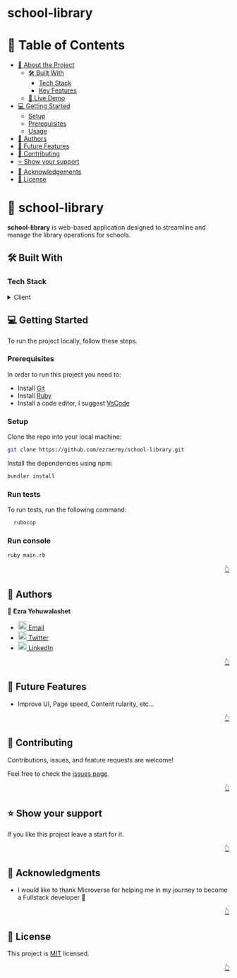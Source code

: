 # school-library<a name="readme-top"></a>

<!-- TABLE OF CONTENTS -->

# 📗 Table of Contents

- [📖 About the Project](#about-project)
  - [🛠 Built With](#built-with)
    - [Tech Stack](#tech-stack)
    - [Key Features](#key-features)
  - [🚀 Live Demo](#live-demo)
- [💻 Getting Started](#getting-started)
  - [Setup](#setup)
  - [Prerequisites](#prerequisites)
  - [Usage](#usage)
- [👥 Authors](#authors)
- [🔭 Future Features](#future-features)
- [🤝 Contributing](#contributing)
- [⭐️ Show your support](#support)
- [🙏 Acknowledgements](#acknowledgements)
- [📝 License](#license)

<!-- PROJECT DESCRIPTION -->

# 📖 school-library <a name="about-project"></a>

**school-library** is web-based application designed to streamline and manage the library operations for schools.

## 🛠 Built With <a name="built-with"></a>

### Tech Stack <a name="tech-stack"></a>

<details>
  <summary>Client</summary>
  <ul>
   <li>Ruby</li>
  </ul>
</details>

<!-- Getting Started -->

## 💻 Getting Started <a name="getting-started"></a>

To run the project locally, follow these steps.

### Prerequisites

In order to run this project you need to:

- Install [Git](https://git-scm.com/)
- Install [Ruby](https://www.ruby-lang.org/en/)
- Install a code editor, I suggest [VsCode](https://code.visualstudio.com/)

### Setup

Clone the repo into your local machine:

```bash
git clone https://github.com/ezraermy/school-library.git
```

Install the dependencies using npm:

```bash
bundler install
```

### Run tests

To run tests, run the following command:

```bash
  rubocop
```

### Run console
```bash
ruby main.rb
```

<p align="right"><a href="#readme-top">👆</a></p>

<!-- AUTHORS -->

## 👥 Authors <a name="authors"></a>

👤 **Ezra Yehuwalashet**

- [<img src="https://cdn-icons-png.flaticon.com/512/281/281769.png" width='20'/> Email](mailto:ezraermy@gmail.com)
- [<img src="https://upload.wikimedia.org/wikipedia/commons/6/6f/Logo_of_Twitter.svg" width='20'/> Twitter](https://twitter.com/ezraermy)
- [<img src="https://i.stack.imgur.com/gVE0j.png" width='20'/> LinkedIn](https://www.linkedin.com/in/ezra-yehuwalashet/)

<p align="right"><a href="#readme-top">👆</a></p>

<!-- FUTURE FEATURES -->

## 🔭 Future Features <a name="future-features"></a>

- Improve UI, Page speed, Content rularity, etc...

<p align="right"><a href="#readme-top">👆</a></p>

<!-- Contributing -->

## 🤝 Contributing <a name="contributing"></a>

Contributions, issues, and feature requests are welcome!

Feel free to check the [issues page](../../issues/).

<p align="right"><a href="#readme-top">👆</a></p>

<!-- Show your support -->

## ⭐️ Show your support <a name="support"></a>

If you like this project leave a start for it.

<p align="right"><a href="#readme-top">👆</a></p>

<!-- ACKNOWLEDGEMENTS -->

## 🙏 Acknowledgments <a name="acknowledgements"></a>

- I would like to thank Microverse for helping me in my journey to become a Fullstack developer 🌹

<p align="right"><a href="#readme-top">👆</a></p>

<!-- LICENSE -->

## 📝 License <a name="license"></a>

This project is [MIT](./LICENSE) licensed.

<p align="right"><a href="#readme-top">👆</a></p>
